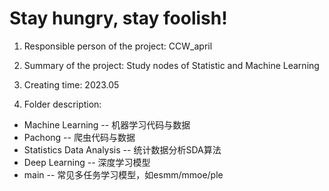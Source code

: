 # Stay hungry, stay foolish!
1. Responsible person of the project:
CCW_april

2. Summary of the project:
Study nodes of Statistic and Machine Learning

3. Creating time:
2023.05

4. Folder description:  
* Machine Learning -- 机器学习代码与数据  
* Pachong -- 爬虫代码与数据  
* Statistics Data Analysis -- 统计数据分析SDA算法  
* Deep Learning -- 深度学习模型  
* main -- 常见多任务学习模型，如esmm/mmoe/ple
